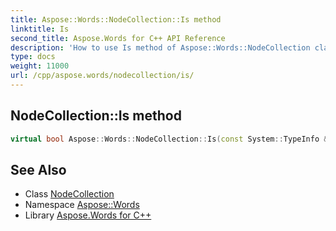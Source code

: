 ```yaml
---
title: Aspose::Words::NodeCollection::Is method
linktitle: Is
second_title: Aspose.Words for C++ API Reference
description: 'How to use Is method of Aspose::Words::NodeCollection class in C++.'
type: docs
weight: 11000
url: /cpp/aspose.words/nodecollection/is/
---
```

## NodeCollection::Is method




```cpp
virtual bool Aspose::Words::NodeCollection::Is(const System::TypeInfo &target) const override
```

## See Also

* Class [NodeCollection](../)
* Namespace [Aspose::Words](../../)
* Library [Aspose.Words for C++](../../../)
